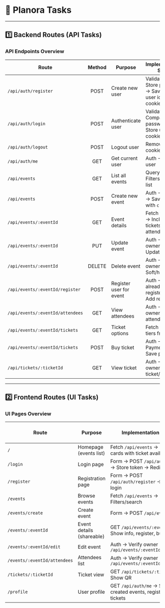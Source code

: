 # 📝 Planora Tasks

---

## 1️⃣ Backend Routes (API Tasks)

### API Endpoints Overview

| **Route**                        | **Method** | **Purpose**             | **Implementation Steps**                                   | **👤 Assigned To** | **✅ Done** |
| -------------------------------- | :--------: | ----------------------- | ---------------------------------------------------------- | :----------------: | :---------: |
| `/api/auth/register`             |    POST    | Create new user         | Validate → Store password → Save → Store user id as cookie |      Emediong      |     ⬜      |
| `/api/auth/login`                |    POST    | Authenticate user       | Validate → Compare password → Store user id as cookie      |      Emediong      |     ⬜      |
| `/api/auth/logout`               |    POST    | Logout user             | Remove user id cookie                                      |      Emediong      |     ⬜      |
| `/api/auth/me`                   |    GET     | Get current user        | Auth → Fetch user                                          |      Emediong      |     ⬜      |
| `/api/events`                    |    GET     | List all events         | Query DB → Filters → Return list                           |     Idaraobong     |     ⬜      |
| `/api/events`                    |    POST    | Create new event        | Auth → Validate → Save event with `creatorId`              |     Idaraobong     |     ⬜      |
| `/api/events/:eventId`           |    GET     | Event details           | Fetch from DB → Include tickets, attendees count           |     Idaraobong     |     ⬜      |
| `/api/events/:eventId`           |    PUT     | Update event            | Auth → Verify ownership → Update fields                    |     Idaraobong     |     ⬜      |
| `/api/events/:eventId`           |   DELETE   | Delete event            | Auth → Verify ownership → Soft/hard delete                 |     Idaraobong     |     ⬜      |
| `/api/events/:eventId/register`  |    POST    | Register user for event | Auth → Check already registered → Add record               |     Ekomobong      |     ✅      |
| `/api/events/:eventId/attendees` |    GET     | View attendees          | Auth → Verify owner → Fetch attendees                      |       Cravey       |     ⬜      |
| `/api/events/:eventId/tickets`   |    GET     | Ticket options          | Fetch ticket tiers from DB                                 |       Cravey       |     ⬜      |
| `/api/events/:eventId/tickets`   |    POST    | Buy ticket              | Auth → Payment → Save purchase                             |        ---         |     ⬜      |
| `/api/tickets/:ticketId`         |    GET     | View ticket             | Auth → Verify owner → Return ticket/QR                     |       Cravey       |     ⬜      |

---

## 2️⃣ Frontend Routes (UI Tasks)

### UI Pages Overview

| **Route**                    | **Purpose**               | **Implementation Steps**                                         | **👤 Assigned To** | **✅ Done** |
| ---------------------------- | ------------------------- | ---------------------------------------------------------------- | :----------------: | :---------: |
| `/`                          | Homepage (events list)    | Fetch `/api/events` → Display cards with ticket availability     |       Davies       |     ✅      |
| `/login`                     | Login page                | Form → POST `/api/auth/login` → Store token → Redirect           |      Kenneth       |     ⬜      |
| `/register`                  | Registration page         | Form → POST `/api/auth/register` → Auto-login                    |      Uwakmfon      |     ⬜      |
| `/events`                    | Browse events             | Fetch `/api/events` → Filters/search                             |        ---         |     ⬜      |
| `/events/create`             | Create event              | Form → POST `/api/events`                                        |       Davies       |     ✅      |
| `/events/:eventId`           | Event details (shareable) | GET `/api/events/:eventId` → Show info, register, buy tickets    |       Davies       |     ✅      |
| `/events/:eventId/edit`      | Edit event                | Auth → Verify owner → PUT `/api/events/:eventId`                 |        ---         |     ⬜      |
| `/events/:eventId/attendees` | Attendees list            | Auth → Verify owner → GET `/api/events/:eventId/attendees`       |     Daniel Aji     |     ✅      |
| `/tickets/:ticketId`         | Ticket view               | GET `/api/tickets/:ticketId` → Show QR                           |        ---         |     ⬜      |
| `/profile`                   | User profile              | GET `/api/auth/me` → Show created events, registrations, tickets |     Daniel Aji     |     ✅      |
